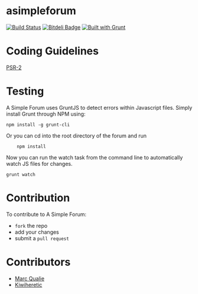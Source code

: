 asimpleforum
=
[![Build Status](https://travis-ci.org/cjmarkham/asimpleforum.png?branch=master)](https://travis-ci.org/cjmarkham/asimpleforum)
[![Bitdeli Badge](https://d2weczhvl823v0.cloudfront.net/cjmarkham/asimpleforum/trend.png)](https://bitdeli.com/free "Bitdeli Badge")
[![Built with Grunt](https://cdn.gruntjs.com/builtwith.png)](http://gruntjs.com/)

Coding Guidelines
=

[PSR-2](https://github.com/php-fig/fig-standards/blob/master/accepted/PSR-2-coding-style-guide.md)

Testing
=

A Simple Forum uses GruntJS to detect errors within Javascript files. Simply install Grunt through NPM using:

    npm install -g grunt-cli
    
Or you can cd into the root directory of the forum and run

        npm install
    
Now you can run the watch task from the command line to automatically watch JS files for changes.

    grunt watch

Contribution
=

To contribute to A Simple Forum:

- `fork` the repo
- add your changes
- submit a `pull request`

Contributors
=

* [Marc Qualie](https://github.com/marcqualie)
* [Kiwiheretic](https://github.com/kiwiheretic)
